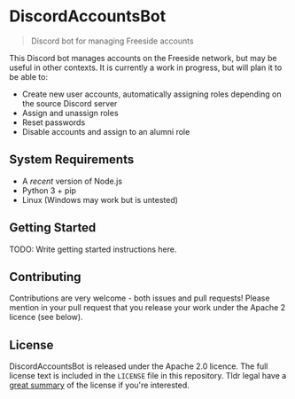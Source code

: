 # DiscordAccountsBot

> Discord bot for managing Freeside accounts

This Discord bot manages accounts on the Freeside network, but may be useful in other contexts. It is currently a work in progress, but will plan it to be able to:

 - Create new user accounts, automatically assigning roles depending on the source Discord server
 - Assign and unassign roles
 - Reset passwords
 - Disable accounts and assign to an alumni role


## System Requirements
 - A *recent* version of Node.js
 - Python 3 + pip
 - Linux (Windows may work but is untested)


## Getting Started
TODO: Write getting started instructions here.


## Contributing
Contributions are very welcome - both issues and pull requests! Please mention in your pull request that you release your work under the Apache 2 licence (see below).


## License
DiscordAccountsBot is released under the Apache 2.0 licence. The full license text is included in the `LICENSE` file in this repository. Tldr legal have a [great summary](https://tldrlegal.com/license/apache-license-2.0-(apache-2.0)) of the license if you're interested.
